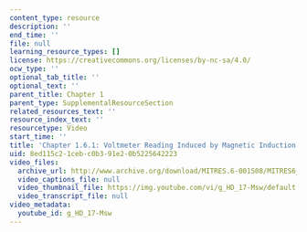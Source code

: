 ```yaml
---
content_type: resource
description: ''
end_time: ''
file: null
learning_resource_types: []
license: https://creativecommons.org/licenses/by-nc-sa/4.0/
ocw_type: ''
optional_tab_title: ''
optional_text: ''
parent_title: Chapter 1
parent_type: SupplementalResourceSection
related_resources_text: ''
resource_index_text: ''
resourcetype: Video
start_time: ''
title: 'Chapter 1.6.1: Voltmeter Reading Induced by Magnetic Induction (demo only)'
uid: 8ed115c2-1ceb-c0b3-91e2-0b5225642223
video_files:
  archive_url: http://www.archive.org/download/MITRES.6-001S08/MITRES6_001S08_1-6-1_demo_220k.mp4
  video_captions_file: null
  video_thumbnail_file: https://img.youtube.com/vi/g_HD_17-Msw/default.jpg
  video_transcript_file: null
video_metadata:
  youtube_id: g_HD_17-Msw
---
```

